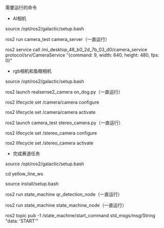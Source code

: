需要运行的命令
- AI相机

source /opt/ros2/galactic/setup.bash

ros2 run camera_test camera_server（一直运行）

ros2 service call /mi_desktop_48_b0_2d_7b_03_d0/camera_service protocol/srv/CameraService "{command: 9, width: 640, height: 480, fps: 0}"

- rgb相机和鱼眼相机

source /opt/ros2/galactic/setup.bash

ros2 launch realsense2_camera on_dog.py（一直运行）

ros2 lifecycle set /camera/camera configure

ros2 lifecycle set /camera/camera activate

ros2 launch camera_test stereo_camera.py（一直运行）

ros2 lifecycle set /stereo_camera configure

ros2 lifecycle set /stereo_camera activate


- 完成赛道任务

source /opt/ros2/galactic/setup.bash

cd yellow_line_ws

source install/setup.bash

ros2 run state_machine qr_detection_node（一直运行）

ros2 run state_machine state_machine_node（一直运行）

ros2 topic pub -1 /state_machine/start_command std_msgs/msg/String "data: 'START'"

